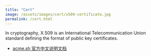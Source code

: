 ```yaml
---
title: "Cert"
image: /assets/images/cert/x509-certificate.jpg
permalink: /cert.html
---
```


In cryptography, X.509 is an International Telecommunication Union standard
defining the format of public key certificates.

- [acme.sh 官方中文说明文档](https://www.cnblogs.com/hahaha111122222/p/16466268.html)
